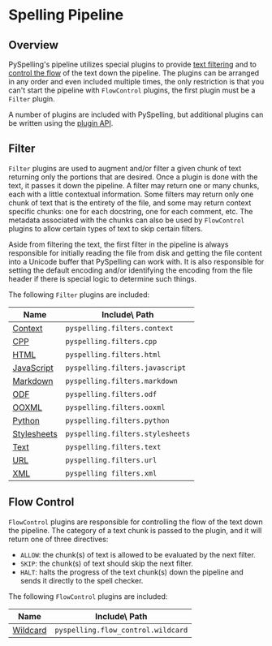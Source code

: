 # Spelling Pipeline

## Overview

PySpelling's pipeline utilizes special plugins to provide [text filtering](#filters) and to
[control the flow](#flow-control) of the text down the pipeline. The plugins can be arranged in any order and even
included multiple times, the only restriction is that you can't start the pipeline with `FlowControl` plugins, the first
plugin must be a `Filter` plugin.

A number of plugins are included with PySpelling, but additional plugins can be written using the
[plugin API](./api.md).

## Filter

`Filter` plugins are used to augment and/or filter a given chunk of text returning only the portions that are desired.
Once a plugin is done with the text, it passes it down the pipeline. A filter may return one or many chunks, each with a
little contextual information. Some filters may return only one chunk of text that is the entirety of the file, and some
may return context specific chunks: one for each docstring, one for each comment, etc. The metadata associated with the
chunks can also be used by `FlowControl` plugins to allow certain types of text to skip certain filters.

Aside from filtering the text, the first filter in the pipeline is always responsible for initially reading the file
from disk and getting the file content into a Unicode buffer that PySpelling can work with. It is also responsible for
setting the default encoding and/or identifying the encoding from the file header if there is special logic to determine
such things.

The following `Filter` plugins are included:

Name                                     | Include\ Path
---------------------------------------- | -------------
[Context](./filters/context.md)          | `pyspelling.filters.context`
[CPP](./filters/cpp.md)                  | `pyspelling.filters.cpp`
[HTML](./filters/html.md)                | `pyspelling.filters.html`
[JavaScript](./filters/javascript.md)    | `pyspelling.filters.javascript`
[Markdown](./filters/markdown.md)        | `pyspelling.filters.markdown`
[ODF](./filters/odf.md)                  | `pyspelling.filters.odf`
[OOXML](./filters/ooxml.md)              | `pyspelling.filters.ooxml`
[Python](./filters/python.md)            | `pyspelling.filters.python`
[Stylesheets](./filters/stylesheets.md)  | `pyspelling.filters.stylesheets`
[Text](./filters/text.md)                | `pyspelling.filters.text`
[URL](./filters/url.md)                  | `pyspelling.filters.url`
[XML](./filters/xml.md)                  | `pyspelling filters.xml`

## Flow Control

`FlowControl` plugins are responsible for controlling the flow of the text down the pipeline. The category of a text
chunk is passed to the plugin, and it will return one of three directives:

- `ALLOW`: the chunk(s) of text is allowed to be evaluated by the next filter.
- `SKIP`: the chunk(s) of text should skip the next filter.
- `HALT`: halts the progress of the text chunk(s) down the pipeline and sends it directly to the spell checker.

The following `FlowControl` plugins are included:

Name                                   | Include\ Path
-------------------------------------- | -------------
[Wildcard](./flow_control/wildcard.md) | `pyspelling.flow_control.wildcard`
